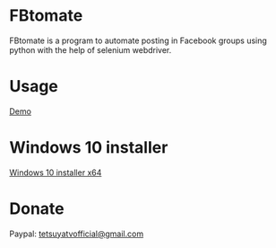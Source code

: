 # FBtomate
FBtomate is a program to automate posting in Facebook groups using python with the help of selenium webdriver.

# Usage
[Demo](https://youtu.be/XqlzBxSxi8Y)

# Windows 10 installer

[Windows 10 installer x64](https://fdad.short.gy/THeykp)

# Donate

Paypal: tetsuyatvofficial@gmail.com
